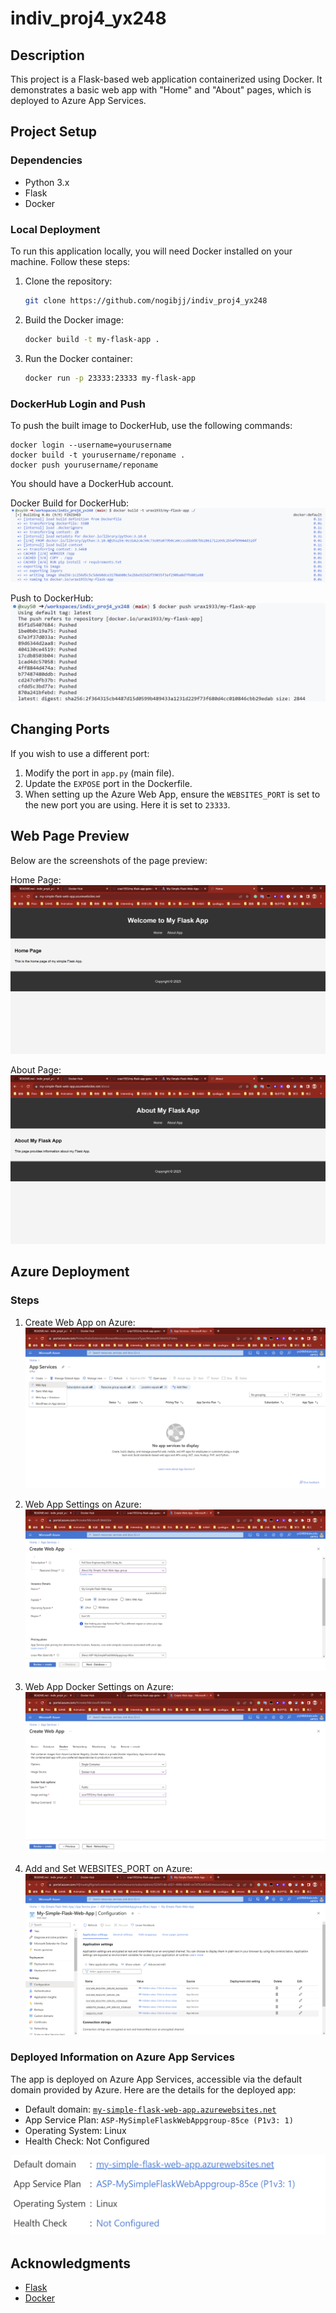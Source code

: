 # indiv_proj4_yx248

## Description
This project is a Flask-based web application containerized using Docker. It demonstrates a basic web app with "Home" and "About" pages, which is deployed to Azure App Services.

## Project Setup

### Dependencies
* Python 3.x
* Flask
* Docker

### Local Deployment
To run this application locally, you will need Docker installed on your machine. Follow these steps:

1. Clone the repository:
    ```bash
    git clone https://github.com/nogibjj/indiv_proj4_yx248
    ```

2. Build the Docker image:
    ```bash
    docker build -t my-flask-app .
    ```

3. Run the Docker container:
    ```bash
    docker run -p 23333:23333 my-flask-app
    ```

### DockerHub Login and Push
To push the built image to DockerHub, use the following commands:

    docker login --username=yourusername
    docker build -t yourusername/reponame .
    docker push yourusername/reponame

You should have a DockerHub account.

Docker Build for DockerHub:
![Docker Build](/images/build-for-dockerhub.png)

Push to DockerHub:
![Push to DockerHub](/images/push-docker.png)

## Changing Ports
If you wish to use a different port:

1. Modify the port in `app.py` (main file).
2. Update the `EXPOSE` port in the Dockerfile.
3. When setting up the Azure Web App, ensure the `WEBSITES_PORT` is set to the new port you are using. Here it is set to `23333`.

## Web Page Preview

Below are the screenshots of the page preview:

Home Page:
![Home Page](/images/home-page.png)

About Page:
![About Page](/images/about-page.png)

## Azure Deployment
### Steps
1. Create Web App on Azure:
![Create Web App](/images/create-web-app.png)

2. Web App Settings on Azure:
![Web App Settings](/images/create-web-app-setting.png)

3. Web App Docker Settings on Azure:
![Web App Docker Settings](/images/create-web-app-docker-setting.png)

4. Add and Set WEBSITES_PORT on Azure:
![Set WEBSITES_PORT](/images/set-websites_port.png)

### Deployed Information on Azure App Services
The app is deployed on Azure App Services, accessible via the default domain provided by Azure. Here are the details for the deployed app:

* Default domain: [`my-simple-flask-web-app.azurewebsites.net`](my-simple-flask-web-app.azurewebsites.net)
* App Service Plan: `ASP-MySimpleFlaskWebAppgroup-85ce (P1v3: 1)`
* Operating System: Linux
* Health Check: Not Configured

![Azure Public URL](/images/Azure-web-app-public-url.png)

## Acknowledgments
* [Flask](https://flask.palletsprojects.com/)
* [Docker](https://www.docker.com/)
